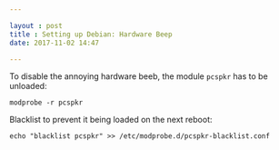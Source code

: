 ```yaml
---

layout : post
title : Setting up Debian: Hardware Beep
date: 2017-11-02 14:47

---
```


To disable the annoying hardware beeb, the module `pcspkr` has to be unloaded:

    modprobe -r pcspkr

Blacklist to prevent it being loaded on the next reboot:

    echo "blacklist pcspkr" >> /etc/modprobe.d/pcspkr-blacklist.conf
